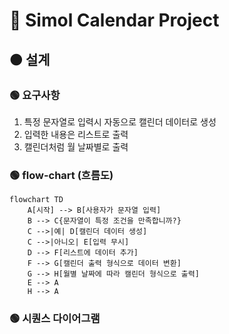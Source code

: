 # 🔴 Simol Calendar Project

## 🟠 설계

### 🟢 요구사항

1. 특정 문자열로 입력시 자동으로 캘린더 데이터로 생성
1. 입력한 내용은 리스트로 출력
1. 캘린더처럼 월 날짜별로 출력

### 🟢 flow-chart (흐름도)

```mermaid
flowchart TD
    A[시작] --> B[사용자가 문자열 입력]
    B --> C{문자열이 특정 조건을 만족합니까?}
    C -->|예| D[캘린더 데이터 생성]
    C -->|아니오| E[입력 무시]
    D --> F[리스트에 데이터 추가]
    F --> G[캘린더 출력 형식으로 데이터 변환]
    G --> H[월별 날짜에 따라 캘린더 형식으로 출력]
    E --> A
    H --> A

```

### 🟢 시퀀스 다이어그램
